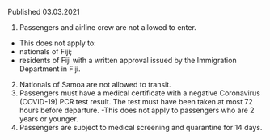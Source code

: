 Published 03.03.2021 
1. Passengers and airline crew are not allowed to enter. 
- This does not apply to:
- nationals of Fiji;
- residents of Fiji with a written approval issued by the Immigration Department in Fiji.
2. Nationals of Samoa are not allowed to transit.
3. Passengers must have a medical certificate with a negative Coronavirus (COVID-19) PCR test result. The test must have been taken at most 72 hours before departure.
-This does not apply to passengers who are 2 years or younger. 
4. Passengers are subject to medical screening and quarantine for 14 days.

